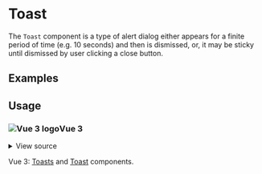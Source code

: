 # Toast

The `Toast` component is a type of alert dialog either appears for a finite period of time (e.g. 10 seconds) and then is dismissed, or, it may be <span class="quoted">sticky</span> until dismissed by user clicking a close button.

<div class="mbs24"></div>

## Examples

<div class="mbe24"></div>

<ToastExamples />

<script setup>
import ToastExamples from '../../components/ToastExamples.vue'
import Alert from "../../../src/components/Alert.vue";
</script>

<div class="mbe32"></div>

## Usage

<div class="flex">
  <h3 id="vue-3" tabindex="-1">
    <img src="/images/Vue-icon.svg" alt="Vue 3 logo">Vue 3
  </h3>
</div>

<details class="disclose disclose-bordered">
<summary class="disclose-title">View source</summary>

```vue
<script setup>
import "agnostic-vue/dist/common.min.css";
// Components CSS
import "agnostic-vue/dist/index.css";
import { Close, Toasts, Toast } from "agnostic-vue";
import ToastIconExample from "./ToastIconExample.vue";
import { ref } from "vue";
const timedToast = ref(true);
setTimeout(() => {
  timedToast.value = false;
}, 10000);

const toast1IsOpen = ref(true);
const close1Toast = () => {
  toast1IsOpen.value = false;
};
const toast2IsOpen = ref(true);
const close2Toast = () => {
  toast2IsOpen.value = false;
};
</script>
<template>
  <Toasts
    vertical-position="top"
    horizontal-position="end"
  >
    <Toast
      :is-open="timedToast"
      type="info"
    >
      <ToastIconExample
        icon-type="info"
        utility-classes="mie8"
      >
        <template #icon />
      </ToastIconExample>
      Self timed toast that will close in 10 seconds.
    </Toast>
    <Toast
      :is-open="timedToast"
      type="success"
    >
      <ToastIconExample
        icon-type="success"
        utility-classes="mie8"
      >
        <template #icon />
      </ToastIconExample>
      <div class="flex-fill">
        Self timed toast that will close in 10 seconds.
      </div>
    </Toast>
  </Toasts>
  <Toasts
    vertical-position="top"
    horizontal-position="center"
  >

    <Toast
      :is-open="timedToast"
      type="error"
    >
      <ToastIconExample
        icon-type="error"
        utility-classes="mie8"
      >
        <template #icon />
      </ToastIconExample>
      Error toast with &nbsp;<code>aria-live</code>&nbsp;
      <span class="quoted">assertive</span> (10 seconds)
    </Toast>
  </Toasts>
  <Toasts
    vertical-position="bottom"
    horizontal-position="end"
  >
    <Toast
      :is-open="toast1IsOpen"
      type="dark"
    >
      <ToastIconExample
        icon-type="dark"
        utility-classes="mie8"
      >
        <template #icon />
      </ToastIconExample>
      <div class="flex-fill">
        This is a closable toast message
      </div>
      <Close
        @click="close1Toast()"
        :style="{ 'color': 'var(--agnostic-light)' }"
      />
    </Toast>
    <div className="mbe14" />
    <Toast
      :is-open="toast2IsOpen"
      type="warning"
    >
      <ToastIconExample
        icon-type="warning"
        utility-classes="mie8"
      >
        <template #icon />
      </ToastIconExample>
      <div class="flex-fill">
        This is a closable toast message
      </div>
      <Close
        @click="close2Toast()"
        :style="{ 'color': 'var(--agnostic-warning-dark)' }"
      />
    </Toast>
  </Toasts>
</template>
```
</details>

Vue 3: [Toasts](https://github.com/AgnosticUI/agnosticui/blob/master/agnostic-vue/src/components/Toasts.vue) and [Toast](https://github.com/AgnosticUI/agnosticui/blob/master/agnostic-vue/src/components/Toast.vue) components.
